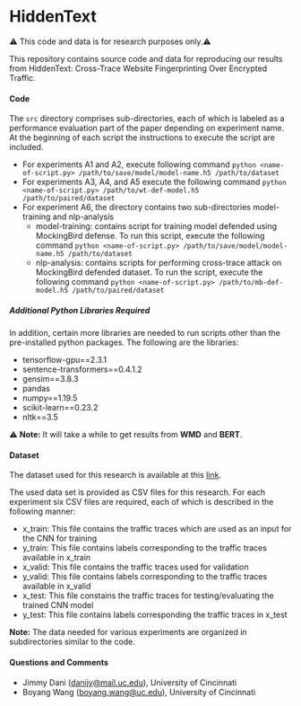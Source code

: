 # HiddenText

⚠️ This code and data is for research purposes only.⚠️

This repository contains source code and data for reproducing our results from HiddenText: Cross-Trace Website Fingerprinting Over Encrypted Traffic. 

#### Code
The <code>src</code> directory comprises sub-directories, each of which is labeled as a performance evaluation part of the paper depending on experiment name. At the beginning of each script the instructions to execute the script are included.

- For experiments A1 and A2, execute following command ```python <name-of-script.py> /path/to/save/model/model-name.h5 /path/to/dataset```
- For experiments A3, A4, and A5 execute the following command ```python <name-of-script.py> /path/to/wt-def-model.h5 /path/to/paired/dataset```
- For experiment A6, the directory contains two sub-directories model-training and nlp-analysis
  - model-training: contains script for training model defended using MockingBird defense. To run this script, execute the following command ```python <name-of-script.py> /path/to/save/model/model-name.h5 /path/to/dataset```
  - nlp-analysis: contains scripts for performing cross-trace attack on MockingBird defended dataset. To run the script, execute the following command ```python <name-of-script.py> /path/to/mb-def-model.h5 /path/to/paired/dataset```

##### Additional Python Libraries Required
In addition, certain more libraries are needed to run scripts other than the pre-installed python packages. The following are the libraries:
- tensorflow-gpu==2.3.1
- sentence-transformers==0.4.1.2
- gensim==3.8.3
- pandas
- numpy==1.19.5
- scikit-learn==0.23.2
- nltk==3.5

⚠️ **Note:** It will take a while to get results from __WMD__ and __BERT__.

#### Dataset

The dataset used for this research is available at this [link](https://mailuc-my.sharepoint.com/:f:/g/personal/danijy_mail_uc_edu/EvKxdrCQoxlPn2e43Ihiv1oBInJ7nABN35R5kG-PedQ_SQ?e=BM7axE).

The used data set is provided as CSV files for this research. For each experiment six CSV files are required, each of which is described in the following manner:
- x_train: This file contains the traffic traces which are used as an input for the CNN for training
- y_train: This file contains labels corresponding to the traffic traces available in x_train
- x_valid: This file contains the traffic traces used for validation
- y_valid: This file contains labels corresponding to the traffic traces available in x_valid
- x_test: This file constains the traffic traces for testing/evaluating the trained CNN model
- y_test: This file contains labels corresponding the traffic traces in x_test

**Note:** The data needed for various experiments are organized in subdirectories similar to the code.

#### Questions and Comments
- Jimmy Dani (<danijy@mail.uc.edu>), University of Cincinnati
- Boyang Wang (<boyang.wang@uc.edu>), University of Cincinnati
